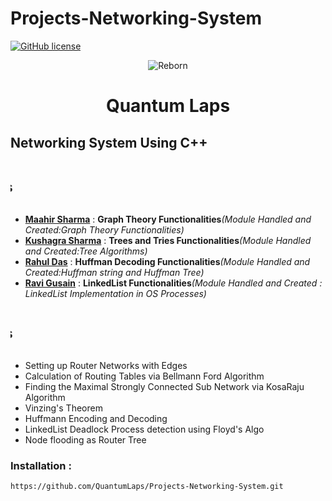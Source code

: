 # Projects-Networking-System

[![GitHub license](https://img.shields.io/github/license/QuantumLaps/Projects-Networking-System)](https://github.com/QuantumLaps/Projects-Networking-System/blob/master/LICENSE)
<!DOCTYPE html>
<html>
<head>
<center> <img src = https://avatars3.githubusercontent.com/u/69033340?s=200&v=4 alt="Reborn"> </center>
<center> <h1> Quantum Laps </h1> </center>
</head>
<body>
<h2> Networking System Using C++ </h2>
<marquee width="100%" direction="right" height="70px">
<h2> Contribution Stats </h2>
</marquee>
<ul>
<li> <u><b>Maahir Sharma</b></u> : <b>Graph Theory Functionalities</b><i>(Module Handled and Created:Graph Theory Functionalities)</i> </li>
<li> <u><b>Kushagra Sharma</b></u> : <b>Trees and Tries Functionalities</b><i>(Module Handled and Created:Tree Algorithms)</i> </li>
<li> <u><b>Rahul Das</b></u> : <b>Huffman Decoding Functionalities</b><i>(Module Handled and Created:Huffman string and Huffman Tree)</i> </li>
<li> <u><b>Ravi Gusain</b></u> : <b>LinkedList Functionalities</b><i>(Module Handled and Created : LinkedList Implementation in OS Processes)</i> </li>
  </ul>
<marquee width="100%" direction="right" height="70px">
<h2> Functionalities </h2>
</marquee>
<ul>
<li> Setting up Router Networks with Edges </li>
<li> Calculation of Routing Tables via Bellmann Ford Algorithm </li>
<li> Finding the Maximal Strongly Connected Sub Network via KosaRaju Algorithm </li>
<li> Vinzing's Theorem </li>
<li> Huffmann Encoding and Decoding </li>
<li> LinkedList Deadlock Process detection using Floyd's Algo </li>
<li> Node flooding as Router Tree </li>
  </ul>
</body>
</html>

### Installation :

```https://github.com/QuantumLaps/Projects-Networking-System.git```
